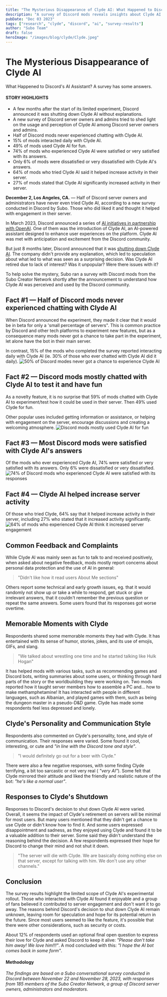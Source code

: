 ```yaml
---
title: "The Mysterious Disappearance of Clyde AI: What Happened to Discord's AI Assistant? A survey has some answers."
description: "A survey of Discord mods reveals insights about Clyde AI usage and what the community thought before Discord shut it down."
pubDate: "Dec 03 2023"
tags: ["research", "clyde", "discord", "ai", "survey-results"]
author: "Subo Team"
draft: false
heroImage: "/images/blog/clyde/Clyde.jpeg"
---
```


# The Mysterious Disappearance of Clyde AI
What Happened to Discord's AI Assistant? A survey has some answers.

#### STORY HIGHLIGHTS

- A few months after the start of its limited experiment, Discord announced it was shutting down Clyde AI without explanations.
- A new survey of Discord server owners and admins tried to shed light on the usage and perception of Clyde AI among Discord server owners and admins.
- Half of Discord mods never experienced chatting with Clyde AI.
- 15% of mods interacted daily with Clyde AI.
- 49% of mods used Clyde AI for fun.
- 74% of mods who experienced Clyde AI were satisfied or very satisfied with its answers.
- Only 6% of mods were dissatisfied or very dissatisfied with Clyde AI's answers.
- 64% of mods who tried Clyde AI said it helped increase activity in their server.
- 27% of mods stated that Clyde AI significantly increased activity in their server.

**December 2, Los Angeles, CA.** — Half of Discord server owners and administrators have never even tried Clyde AI, according to a new survey conducted in Discord by Subo. Those who did liked it and thought it helped with engagement in their server.

In March 2023, Discord announced a series of [AI initiatives in partnership with OpenAI](https://www.theverge.com/2023/3/9/23631930/discord-openai-clyde-chatbot-automod-features-ai). One of them was the introduction of Clyde AI, an AI-powered assistant designed to enhance user experiences on the platform. Clyde AI was met with anticipation and excitement from the Discord community.

But just 8 months later, Discord announced that it was [shutting down Clyde AI](https://www.engadget.com/discord-is-already-killing-clyde-its-experimental-openai-chatbot-155231238.html). The company didn't provide any explanation, which led to speculation about what led to what was seen as a surprising decision. Was Clyde AI retired due to lack of interest? Was it unpopular? Were there issues with it?

To help solve the mystery, Subo ran a survey with Discord mods from the Subo Creator Network shortly after the announcement to understand how Clyde AI was perceived and used by the Discord community.

## Fact #1 — Half of Discord mods never experienced chatting with Clyde AI

When Discord announced the experiment, they made it clear that it would be in beta for only a 'small percentage of servers". This is common practice by Discord and other tech platforms to experiment new features, but as a consequence many mods never got a chance to take part in the experiment, let alone have the bot in their main server.

In contrast, 15% of the mods who completed the survey reported interacting daily with Clyde AI (ie. 30% of those who ever chatted with Clyde AI did it daily).
![50% of Discord modes never got a chance to experience Clyde AI](/images/blog/clyde/discord-survey-subo-clyde-increased-server-activity-aouaq.png)

## Fact #2 — Discord mods mostly chatted with Clyde AI to test it and have fun

As a novelty feature, it is no surprise that 59% of mods chatted with Clyde AI to experiment/test how it could be used in their server. Then 49% used Clyde for fun.

Other popular uses included getting information or assistance, or helping with engagement on the server, encourage discussions and creating a welcoming atmosphere.
![Discord mods mostly used Clyde AI for fun](/images/blog/clyde/discord-survey-subo-clyde-satisfaction-709yu.png)

## Fact #3 — Most Discord mods were satisfied with Clyde AI's answers

Of the mods who ever experienced Clyde AI, 74% were satisfied or very satisfied with its answers. Only 6% were dissatisfied or very dissatisfied.
![74% of Discord mods who experienced Clyde AI were satisfied with its responses](/images/blog/clyde/discord-survey-subo-clyde-usage-8x1hq.png)

## Fact #4 — Clyde AI helped increase server activity

Of those who tried Clyde, 64% say that it helped increase activity in their server, including 27% who stated that it increased activity significantly.
![64% of mods who experienced Clyde AI think it increased server engagement](/images/blog/clyde/discord-survey-subo-why-chat-with-clyde-idlp8.png)

## Common Feedback and Complaints

While Clyde AI was mainly seen as fun to talk to and received positively, when asked about negative feedback, mods mostly report concerns about personal data protection and the use of AI in general:

> "Didn't like how it read users About Me sections"

Others report some technical and early growth issues, eg. that it would randomly not show up or take a while to respond, get stuck or give irrelevant answers, that it couldn't remember the previous question or repeat the same answers. Some users found that its responses got worse overtime.

## Memorable Moments with Clyde

Respondents shared some memorable moments they had with Clyde. It has entertained with its sense of humor, stories, jokes, and its use of emojis, GIFs, and slang.

> "We talked about wrestling one time and he started talking like Hulk Hogan"

It has helped mods with various tasks, such as recommending games and Discord bots, writing summaries about some users, or thinking through hard parts of the story or the worldbuilding they were working on. Two mods reported how it taught server members how to assemble a PC and… how to make methamphetamine! It has interacted with people in different languages, such as Albanian, and played games with them, such as being the dungeon master in a pseudo-D&D game. Clyde has made some respondents feel less depressed and lonely.

## Clyde's Personality and Communication Style

Respondents also commented on Clyde's personality, tone, and style of communication. Their responses were varied. Some found it cool, interesting, or cute and _"in line with the Discord tone and style"_.

> "I would definitely go out for a beer with Clyde."

There were also a few negative responses, with some finding Clyde terrifying, a bit too sarcastic or not very real ( _"very AI"_). Some felt that Clyde mirrored their attitude and liked the friendly and realistic nature of the bot: _"he's like a normal user"_.

## Responses to Clyde's Shutdown

Responses to Discord's decision to shut down Clyde AI were varied. Overall, it seems the impact of Clyde's retirement on servers will be minimal for most users. But many users mentioned that they didn't get a chance to use Clyde or didn't know how to find it. And some users expressed disappointment and sadness, as they enjoyed using Clyde and found it to be a valuable addition to their server. Some said they didn't understand the reasoning behind the decision. A few respondents expressed their hope for Discord to change their mind and not shut it down.

> "The server will die with Clyde. We are basically doing nothing else on that server, except for talking with him. We don't use any other channels."

## Conclusion

The survey results highlight the limited scope of Clyde AI's experimental rollout. Those who interacted with Clyde AI found it enjoyable and a group of fans believed it contributed to server engagement and don't want it to go away. The reasons behind Discord's decision to shut down Clyde AI remain unknown, leaving room for speculation and hope for its potential return in the future. Since most users seemed to like the feature, it's possible that there were other considerations, such as security or costs.

About 12% of respondents used an optional final open question to express their love for Clyde and asked Discord to keep it alive: _"Please don't take him away! We love him!!!"_. A mod concluded with this: _"I hope the AI bot comes back in some form"_.

#### Methodology

_The findings are based on a Subo conversational survey conducted in Discord between November 22 and November 28, 2023, with responses from 185 members of the Subo Creator Network, a group of Discord server owners, administrators and moderators._